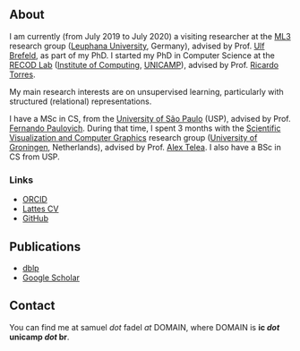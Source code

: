 ## About
I am currently (from July 2019 to July 2020) a visiting researcher at the [ML3](http://ml3.leuphana.de/) research group ([Leuphana University](https://www.leuphana.de/), Germany), advised by Prof. [Ulf Brefeld](http://ml3.leuphana.de/ulf.html), as part of my PhD.
I started my PhD in Computer Science at the [RECOD Lab](http://www.recod.ic.unicamp.br/) ([Institute of Computing](https://www.ic.unicamp.br/), [UNICAMP](https://www.unicamp.br/)), advised by Prof. [Ricardo Torres](http://www.ic.unicamp.br/~rtorres/).

My main research interests are on unsupervised learning, particularly with structured (relational) representations.

I have a MSc in CS, from the [University of São Paulo](https://www.usp.br/) (USP), advised by Prof. [Fernando Paulovich](http://sites.google.com/site/fpaulovich/).
During that time, I spent 3 months with the [Scientific Visualization and Computer Graphics](http://www.cs.rug.nl/svcg/) research group ([University of Groningen](https://www.rug.nl/), Netherlands), advised by Prof. [Alex Telea](http://www.cs.rug.nl/~alext/).
I also have a BSc in CS from USP.

### Links
* [ORCID](https://orcid.org/0000-0002-4459-4336)
* [Lattes CV](http://lattes.cnpq.br/3874774171103553)
* [GitHub](https://github.com/fadel/)

## Publications
* [dblp](https://dblp.uni-trier.de/pers/hd/f/Fadel:Samuel_G=)
* [Google Scholar](https://scholar.google.com.br/citations?user=IV7luZsAAAAJ&hl=en)

## Contact
You can find me at samuel *dot* fadel *at* DOMAIN, where DOMAIN is __ic *dot* unicamp *dot* br__.
